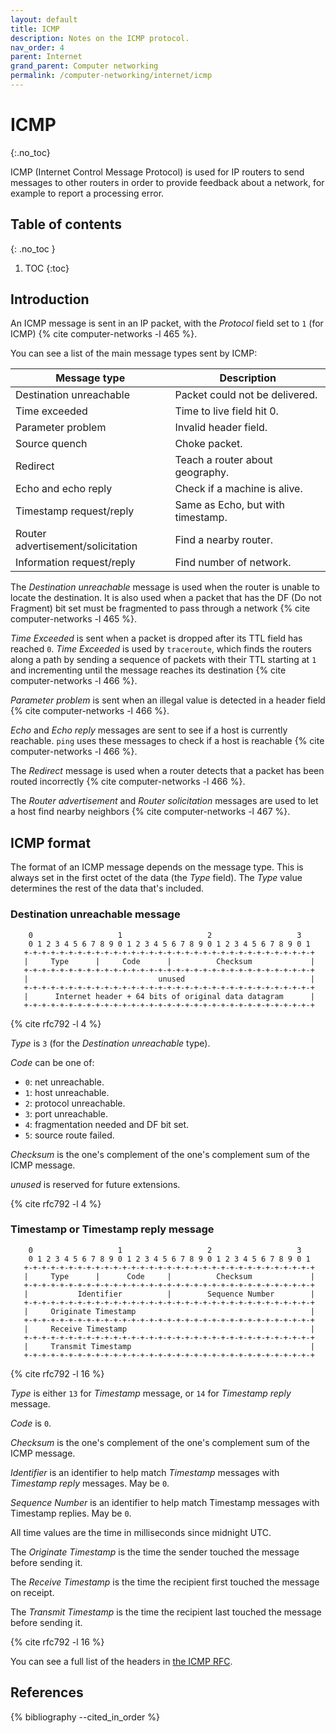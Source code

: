 ```yaml
---
layout: default
title: ICMP
description: Notes on the ICMP protocol.
nav_order: 4
parent: Internet
grand_parent: Computer networking
permalink: /computer-networking/internet/icmp
---
```


<!-- prettier-ignore-start -->

# ICMP
{:.no_toc}

ICMP (Internet Control Message Protocol) is used for IP routers to send messages to other routers in order to provide feedback about a network, for example to report a processing error.

## Table of contents
{: .no_toc }

1. TOC
{:toc}

<!-- prettier-ignore-end -->

## Introduction

An ICMP message is sent in an IP packet, with the _Protocol_ field set to `1` (for ICMP) {% cite computer-networks -l 465 %}.

You can see a list of the main message types sent by ICMP:

| Message type                      | Description                      |
| --------------------------------- | -------------------------------- |
| Destination unreachable           | Packet could not be delivered.    |
| Time exceeded                     | Time to live field hit 0.         |
| Parameter problem                 | Invalid header field.             |
| Source quench                     | Choke packet.                     |
| Redirect                          | Teach a router about geography.   |
| Echo and echo reply               | Check if a machine is alive.      |
| Timestamp request/reply           | Same as Echo, but with timestamp. |
| Router advertisement/solicitation | Find a nearby router.             |
| Information request/reply         | Find number of network.           |

The _Destination unreachable_ message is used when the router is unable to locate the destination. It is also used when a packet that has the DF (Do not Fragment) bit set must be fragmented to pass through a network {% cite computer-networks -l 465 %}.

_Time Exceeded_ is sent when a packet is dropped after its TTL field has reached `0`. _Time Exceeded_ is used by `traceroute`, which finds the routers along a path by sending a sequence of packets with their TTL starting at `1` and incrementing until the message reaches its destination {% cite computer-networks -l 466 %}.

_Parameter problem_ is sent when an illegal value is detected in a header field {% cite computer-networks -l 466 %}.

_Echo_ and _Echo reply_ messages are sent to see if a host is currently reachable. `ping` uses these messages to check if a host is reachable {% cite computer-networks -l 466 %}.

The _Redirect_ message is used when a router detects that a packet has been routed incorrectly {% cite computer-networks -l 466 %}.

The _Router advertisement_ and _Router solicitation_ messages are used to let a host find nearby neighbors {% cite computer-networks -l 467 %}.

## ICMP format

The format of an ICMP message depends on the message type. This is always set in the first octet of the data (the _Type_ field). The _Type_ value determines the rest of the data that's included.

### Destination unreachable message

```
    0                   1                   2                   3
    0 1 2 3 4 5 6 7 8 9 0 1 2 3 4 5 6 7 8 9 0 1 2 3 4 5 6 7 8 9 0 1
   +-+-+-+-+-+-+-+-+-+-+-+-+-+-+-+-+-+-+-+-+-+-+-+-+-+-+-+-+-+-+-+-+
   |     Type      |     Code      |          Checksum             |
   +-+-+-+-+-+-+-+-+-+-+-+-+-+-+-+-+-+-+-+-+-+-+-+-+-+-+-+-+-+-+-+-+
   |                             unused                            |
   +-+-+-+-+-+-+-+-+-+-+-+-+-+-+-+-+-+-+-+-+-+-+-+-+-+-+-+-+-+-+-+-+
   |      Internet header + 64 bits of original data datagram      |
   +-+-+-+-+-+-+-+-+-+-+-+-+-+-+-+-+-+-+-+-+-+-+-+-+-+-+-+-+-+-+-+-+
```

{% cite rfc792 -l 4 %}

_Type_ is `3` (for the _Destination unreachable_ type).

_Code_ can be one of:

- `0`: net unreachable.
- `1`: host unreachable.
- `2`: protocol unreachable.
- `3`: port unreachable.
- `4`: fragmentation needed and DF bit set.
- `5`: source route failed.

_Checksum_ is the one's complement of the one's complement sum of the ICMP message.

_unused_ is reserved for future extensions.

{% cite rfc792 -l 4 %}

### Timestamp or Timestamp reply message

```
    0                   1                   2                   3
    0 1 2 3 4 5 6 7 8 9 0 1 2 3 4 5 6 7 8 9 0 1 2 3 4 5 6 7 8 9 0 1
   +-+-+-+-+-+-+-+-+-+-+-+-+-+-+-+-+-+-+-+-+-+-+-+-+-+-+-+-+-+-+-+-+
   |     Type      |      Code     |          Checksum             |
   +-+-+-+-+-+-+-+-+-+-+-+-+-+-+-+-+-+-+-+-+-+-+-+-+-+-+-+-+-+-+-+-+
   |           Identifier          |        Sequence Number        |
   +-+-+-+-+-+-+-+-+-+-+-+-+-+-+-+-+-+-+-+-+-+-+-+-+-+-+-+-+-+-+-+-+
   |     Originate Timestamp                                       |
   +-+-+-+-+-+-+-+-+-+-+-+-+-+-+-+-+-+-+-+-+-+-+-+-+-+-+-+-+-+-+-+-+
   |     Receive Timestamp                                         |
   +-+-+-+-+-+-+-+-+-+-+-+-+-+-+-+-+-+-+-+-+-+-+-+-+-+-+-+-+-+-+-+-+
   |     Transmit Timestamp                                        |
   +-+-+-+-+-+-+-+-+-+-+-+-+-+-+-+-+-+-+-+-+-+-+-+-+-+-+-+-+-+-+-+-+
```

{% cite rfc792 -l 16 %}

_Type_ is either `13` for _Timestamp_ message, or `14` for _Timestamp reply_ message.

_Code_ is `0`.

_Checksum_ is the one's complement of the one's complement sum of the ICMP message.

_Identifier_ is an identifier to help match _Timestamp_ messages with _Timestamp reply_ messages. May be `0`.

_Sequence Number_ is an identifier to help match Timestamp messages with Timestamp replies. May be `0`.

All time values are the time in milliseconds since midnight UTC.

The _Originate Timestamp_ is the time the sender touched the message before sending it.

The _Receive Timestamp_ is the time the recipient first touched the message on receipt.

The _Transmit Timestamp_ is the time the recipient last touched the message before sending it.

{% cite rfc792 -l 16 %}

You can see a full list of the headers in [the ICMP RFC](https://tools.ietf.org/html/rfc792).

## References

{% bibliography --cited_in_order %}
